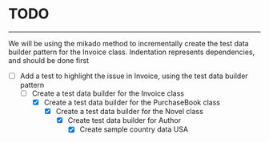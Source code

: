 # TODO
------

We will be using the mikado method to incrementally create the test data builder pattern for the Invoice class.
Indentation represents dependencies, and should be done first

- [ ] Add a test to highlight the issue in Invoice, using the test data builder pattern
  - [ ] Create a test data builder for the Invoice class
    - [x] Create a test data builder for the PurchaseBook class
      - [x] Create a test data builder for the Novel class
        - [x] Create test data builder for Author
          - [x] Create sample country data USA
